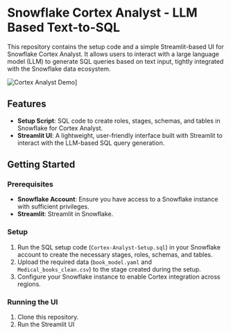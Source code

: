 # Snowflake Cortex Analyst - LLM Based Text-to-SQL 

This repository contains the setup code and a simple Streamlit-based UI for Snowflake Cortex Analyst. It allows users to interact with a large language model (LLM) to generate SQL queries based on text input, tightly integrated with the Snowflake data ecosystem.

![Cortex Analyst Demo](https://github.com/sarathi-aiml/Cortex-Analyst/blob/main/cortex-overview-2.gif)]

## Features

- **Setup Script**: SQL code to create roles, stages, schemas, and tables in Snowflake for Cortex Analyst.
- **Streamlit UI**: A lightweight, user-friendly interface built with Streamlit to interact with the LLM-based SQL query generation.

## Getting Started

### Prerequisites

- **Snowflake Account**: Ensure you have access to a Snowflake instance with sufficient privileges.
- **Streamlit**: Streamlit in Snowflake.

### Setup

1. Run the SQL setup code (`Cortex-Analyst-Setup.sql`) in your Snowflake account to create the necessary stages, roles, schemas, and tables.
2. Upload the required data (`book_model.yaml` and `Medical_books_clean.csv`) to the stage created during the setup.
3. Configure your Snowflake instance to enable Cortex integration across regions.

### Running the UI

1. Clone this repository.
2. Run the Streamlit UI 

